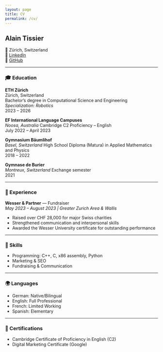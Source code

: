 ```yaml
---
layout: page
title: CV
permalink: /cv/
---
```


## Alain Tissier  
📍 Zürich, Switzerland  
🔗 [LinkedIn](https://www.linkedin.com/in/alain-tissier)  
🔗 [GitHub](https://github.com/alaintis)

---

### 🎓 Education

**ETH Zürich**  
Zürich, Switzerland <br>
Bachelor’s degree in Computational Science and Engineering  
*Specialization: Robotics*  
2023 – 2026

**EF International Language Campuses**  
*Noosa, Australia*
Cambridge C2 Proficiency – English  
July 2022 – April 2023

**Gymnasium Bäumlihof**  
*Basel, Switzerland*
High School Diploma (Matura) in Applied Mathematics and Physics  
2018 – 2022

**Gymnase de Burier**  
*Montreux, Switzerland*
Exchange semester  
2021

---

### 💼 Experience

**Wesser & Partner** — Fundraiser  
*May 2023 – August 2023 | Greater Zurich Area & Wallis*  
- Raised over CHF 28,000 for major Swiss charities  
- Strengthened communication and interpersonal skills  
- Awarded the Wesser University certificate for outstanding performance

---

### 🧠 Skills

- Programming: C++, C, x86 assembly, Python
- Marketing & SEO  
- Fundraising & Communication

---

### 🌍 Languages

- German: Native/Bilingual  
- English: Full Professional  
- French: Limited Working  
- Spanish: Elementary

---

### 📜 Certifications

- Cambridge Certificate of Proficiency in English (C2)  
- Digital Marketing Certificate (Google)

